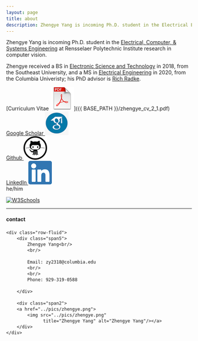 ```yaml
---
layout: page
title: about
description: Zhengye Yang is incoming Ph.D. student in the Electrical Engineering at Rensselaer Polytechnic Institute; research in computer vision
---
```

Zhengye Yang is incoming Ph.D. student in the [Electrical, Computer, & Systems Engineering](https://www.ecse.rpi.edu) at Rensselaer Polytechnic Institute
research in computer vision.

Zhengye received a BS in [Electronic Science and Technology](https://electronic.seu.edu.cn/dz_en/)
in 2018, from the
Southeast University, and a
MS in [Electrical Engineering](https://www.ee.columbia.edu) in 2020, from the
Columbia Univeristy; his PhD advisor is
[Rich Radke](https://www.ecse.rpi.edu/~rjradke/index.htm).

[Curriculum Vitae ![CV as pdf](icons64/pdf-icon.png)]({{ BASE_PATH }}/zhengye_cv_2_1.pdf)<br/>
[Google Scholar ![GS as link](icons64/googlescholar-icon.png)](https://scholar.google.com/citations?user=PGbaGDsAAAAJ&hl=en)<br/>
[Github  ![Git as link](icons64/github-icon.png)](https://github.com/zylearncoding)<br/>
[LinkedIn  ![LinkedIn as link](icons64/linkedin-icon.png)](https://www.linkedin.com/in/zhengye-yang/)<br/>
he/him

<a href="https://www.w3schools.com">
<img border="0" alt="W3Schools" src="icons16/linkedin-icon.png" width="100" height="100">
</a>







---

<div class="container">
<h4><a name="contact"></a>contact</h4>

    <div class="row-fluid">
        <div class="span5">
            Zhengye Yang<br/>
            <br/>

            Email: zy2318@columbia.edu
            <br/>
            <br/>
            Phone: 929-319-0588
           
        </div>

        <div class="span2">
        <a href="../pics/zhengye.png">
            <img src="../pics/zhengye.png"
                  title="Zhengye Yang" alt="Zhengye Yang"/></a>
        </div>
    </div>
</div>

